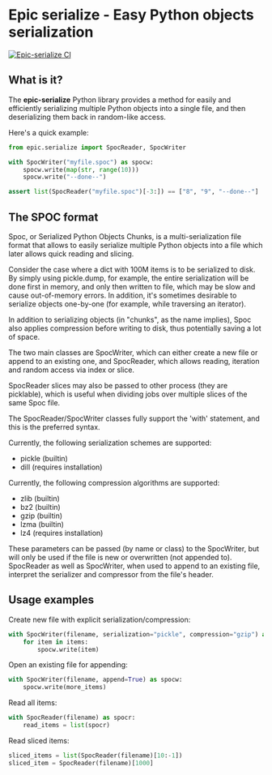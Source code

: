 # Epic serialize - Easy Python objects serialization
[![Epic-serialize CI](https://github.com/Cybereason/epic-serialize/actions/workflows/ci.yml/badge.svg)](https://github.com/Cybereason/epic-serialize/actions/workflows/ci.yml)

## What is it?

The **epic-serialize** Python library provides a method for easily and efficiently serializing multiple Python objects
into a single file, and then deserializing them back in random-like access.

Here's a quick example:
```python
from epic.serialize import SpocReader, SpocWriter

with SpocWriter("myfile.spoc") as spocw:
    spocw.write(map(str, range(10)))
    spocw.write("--done--")

assert list(SpocReader("myfile.spoc")[-3:]) == ["8", "9", "--done--"]
```

## The SPOC format

Spoc, or Serialized Python Objects Chunks, is a multi-serialization file format that allows
to easily serialize multiple Python objects into a file which later allows quick reading and slicing.

Consider the case where a dict with 100M items is to be serialized to disk. By simply using pickle.dump,
for example, the entire serialization will be done first in memory, and only then written to file, which
may be slow and cause out-of-memory errors. In addition, it's sometimes desirable to serialize objects
one-by-one (for example, while traversing an iterator).

In addition to serializing objects (in "chunks", as the name implies), Spoc also applies compression
before writing to disk, thus potentially saving a lot of space.

The two main classes are SpocWriter, which can either create a new file or append to an existing one,
and SpocReader, which allows reading, iteration and random access via index or slice.

SpocReader slices may also be passed to other process (they are picklable), which is useful when
dividing jobs over multiple slices of the same Spoc file.

The SpocReader/SpocWriter classes fully support the 'with' statement, and this is the preferred syntax.

Currently, the following serialization schemes are supported:
- pickle (builtin)
- dill (requires installation)

Currently, the following compression algorithms are supported:
- zlib (builtin)
- bz2 (builtin)
- gzip (builtin)
- lzma (builtin)
- lz4 (requires installation)

These parameters can be passed (by name or class) to the SpocWriter, but will only be used if
the file is new or overwritten (not appended to). SpocReader as well as SpocWriter, when used to append
to an existing file, interpret the serializer and compressor from the file's header.

## Usage examples

Create new file with explicit serialization/compression:

```python
with SpocWriter(filename, serialization="pickle", compression="gzip") as spocw:
    for item in items:
        spocw.write(item)
```

Open an existing file for appending:

```python
with SpocWriter(filename, append=True) as spocw:
    spocw.write(more_items)
```

Read all items:

```python
with SpocReader(filename) as spocr:
    read_items = list(spocr)
```

Read sliced items:

```python
sliced_items = list(SpocReader(filename)[10:-1])
sliced_item = SpocReader(filename)[1000]
```
